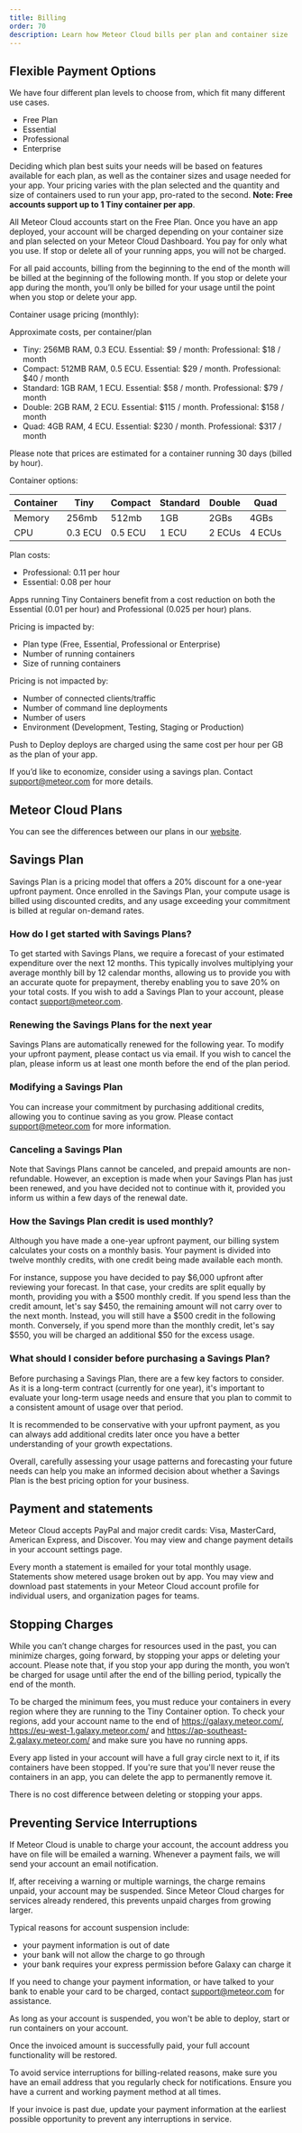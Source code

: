 ```yaml
---
title: Billing
order: 70
description: Learn how Meteor Cloud bills per plan and container size
---
```


<h2 id="billing-usage">Flexible Payment Options</h2>

We have four different plan levels to choose from, which fit many different use cases.  
- Free Plan
- Essential 
- Professional
- Enterprise

Deciding which plan best suits your needs will be based on features available for each plan, as well as the container sizes and usage needed for your app. Your pricing varies with the plan selected and the quantity and size of containers used to run your app, pro-rated to the second. **Note: Free accounts support up to 1 Tiny container per app**. 

All Meteor Cloud accounts start on the Free Plan. Once you have an app deployed, your account will be charged depending on your container size and plan selected on your Meteor Cloud Dashboard. You pay for only what you use. If stop or delete all of your running apps, you will not be charged.

For all paid accounts, billing from the beginning to the end of the month will be billed at the beginning of the following month. If you stop or delete your app during the month, you’ll only be billed for your usage until the point when you stop or delete your app. 

Container usage pricing (monthly):

Approximate costs, per container/plan 
- Tiny: 256MB RAM, 0.3 ECU. Essential: $9 / month: Professional:  $18 / month
- Compact: 512MB RAM, 0.5 ECU. Essential: $29 / month. Professional:  $40 / month
- Standard: 1GB RAM, 1 ECU. Essential: $58 / month. Professional: $79 / month
- Double: 2GB RAM, 2 ECU. Essential: $115 / month. Professional: $158 / month
- Quad: 4GB RAM, 4 ECU. Essential: $230 / month. Professional: $317 / month

Please note that prices are estimated for a container running 30 days (billed by hour).

Container options: 

| Container | Tiny    | Compact | Standard  | Double  | Quad   |
|-----------|---------|---------|-----------|---------|--------|
| Memory    | 256mb   | 512mb   | 1GB       | 2GBs    | 4GBs   |
| CPU       | 0.3 ECU | 0.5 ECU | 1 ECU     | 2 ECUs  | 4 ECUs |

Plan costs: 
 
 - Professional: 0.11 per hour 
 - Essential: 0.08 per hour
 
Apps running Tiny Containers benefit from a cost reduction on both the Essential (0.01 per hour) and Professional (0.025 per hour) plans. 

Pricing is impacted by:
- Plan type (Free, Essential, Professional or Enterprise)
- Number of running containers
- Size of running containers

Pricing is not impacted by:
- Number of connected clients/traffic
- Number of command line deployments
- Number of users
- Environment (Development, Testing, Staging or Production)

Push to Deploy deploys are charged using the same cost per hour per GB as the plan of your app.

If you’d like to economize, consider using a savings plan. Contact support@meteor.com for more details.

<h2 id="cloud-plans">Meteor Cloud Plans</h2>

You can see the differences between our plans in our [website](https://www.meteor.com/cloud#pricing-section).

<h2 id="savings-plan">Savings Plan</h2>

Savings Plan is a pricing model that offers a 20% discount for a one-year upfront payment. Once enrolled in the Savings Plan, your compute usage is billed using discounted credits, and any usage exceeding your commitment is billed at regular on-demand rates.

### **How do I get started with Savings Plans?**

To get started with Savings Plans, we require a forecast of your estimated expenditure over the next 12 months. This typically involves multiplying your average monthly bill by 12 calendar months, allowing us to provide you with an accurate quote for prepayment, thereby enabling you to save 20% on your total costs. If you wish to add a Savings Plan to your account, please contact [support@meteor.com](mailto:support@meteor.com).

### **Renewing the Savings Plans for the next year**

Savings Plans are automatically renewed for the following year. To modify your upfront payment, please contact us via email. If you wish to cancel the plan, please inform us at least one month before the end of the plan period.

### **Modifying a Savings Plan**

You can increase your commitment by purchasing additional credits, allowing you to continue saving as you grow. Please contact [support@meteor.com](mailto:support@meteor.com) for more information.

### **Canceling a Savings Plan**

Note that Savings Plans cannot be canceled, and prepaid amounts are non-refundable. However, an exception is made when your Savings Plan has just been renewed, and you have decided not to continue with it, provided you inform us within a few days of the renewal date.

### **How the Savings Plan credit is used monthly?**

Although you have made a one-year upfront payment, our billing system calculates your costs on a monthly basis. Your payment is divided into twelve monthly credits, with one credit being made available each month.

For instance, suppose you have decided to pay $6,000 upfront after reviewing your forecast. In that case, your credits are split equally by month, providing you with a $500 monthly credit. If you spend less than the credit amount, let's say $450, the remaining amount will not carry over to the next month. Instead, you will still have a $500 credit in the following month. Conversely, if you spend more than the monthly credit, let's say $550, you will be charged an additional $50 for the excess usage.

### **What should I consider before purchasing a Savings Plan?**

Before purchasing a Savings Plan, there are a few key factors to consider. As it is a long-term contract (currently for one year), it's important to evaluate your long-term usage needs and ensure that you plan to commit to a consistent amount of usage over that period.

It is recommended to be conservative with your upfront payment, as you can always add additional credits later once you have a better understanding of your growth expectations.

Overall, carefully assessing your usage patterns and forecasting your future needs can help you make an informed decision about whether a Savings Plan is the best pricing option for your business.

<h2 id="billing-update">Payment and statements</h2>

Meteor Cloud accepts PayPal and major credit cards: Visa, MasterCard, American Express, and Discover. You may view and change payment details in your account settings page.

Every month a statement is emailed for your total monthly usage. Statements show metered usage broken out by app. You may view and download past statements in your Meteor Cloud account profile for individual users, and organization pages for teams.

<h2 id="stopping-charges">Stopping Charges</h2>

While you can’t change charges for resources used in the past, you can minimize charges, going forward, by stopping your apps or deleting your account. Please note that, if you stop your app during the month, you won’t be charged for usage until after the end of the billing period, typically the end of the month.

To be charged the minimum fees, you must reduce your containers in every region where they are running to the Tiny Container option. To check your regions, add your account name to the end of https://galaxy.meteor.com/, https://eu-west-1.galaxy.meteor.com/ and https://ap-southeast-2.galaxy.meteor.com/ and make sure you have no running apps.

Every app listed in your account will have a full gray circle next to it, if its containers have been stopped.  If you're sure that you'll never reuse the containers in an app, you can delete the app to permanently remove it. 

There is no cost difference between deleting or stopping your apps.

<h2 id="preventing-interruptions">Preventing Service Interruptions</h2>

If Meteor Cloud is unable to charge your account, the account address you have on file will be emailed a warning. Whenever a payment fails, we will send your account an email notification.

If, after receiving a warning or multiple warnings, the charge remains unpaid, your account may be suspended. Since Meteor Cloud charges for services already rendered, this prevents unpaid charges from growing larger. 

Typical reasons for account suspension include:
- your payment information is out of date
- your bank will not allow the charge to go through
- your bank requires your express permission before Galaxy can charge it

If you need to change your payment information, or have talked to your bank to enable your card to be charged, contact support@meteor.com for assistance.

As long as your account is suspended, you won't be able to deploy, start or run containers on your account.

Once the invoiced amount is successfully paid, your full account functionality will be restored. 

To avoid service interruptions for billing-related reasons, make sure you have an email address that you regularly check for notifications. Ensure you have a current and working payment method at all times. 

If your invoice is past due, update your payment information at the earliest possible opportunity to prevent any interruptions in service.  

